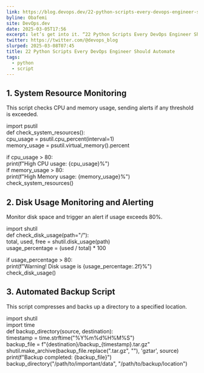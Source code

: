 ```yaml
---
link: https://blog.devops.dev/22-python-scripts-every-devops-engineer-should-automate-0df7177675cd
byline: Obafemi
site: DevOps.dev
date: 2025-03-05T17:56
excerpt: let’s get into it. “22 Python Scripts Every DevOps Engineer Should Automate” is published by Obafemi in DevOps.dev.
twitter: https://twitter.com/@devops_blog
slurped: 2025-03-08T07:45
title: 22 Python Scripts Every DevOps Engineer Should Automate
tags:
  - python
  - script
---
```


## 1. System Resource Monitoring

This script checks CPU and memory usage, sending alerts if any threshold is exceeded.

import psutil  
def check_system_resources():  
 cpu_usage = psutil.cpu_percent(interval=1)  
 memory_usage = psutil.virtual_memory().percent

  if cpu_usage > 80:  
 print(f"High CPU usage: {cpu_usage}%")  
 if memory_usage > 80:  
 print(f"High Memory usage: {memory_usage}%")  
check_system_resources()

## 2. Disk Usage Monitoring and Alerting

Monitor disk space and trigger an alert if usage exceeds 80%.

import shutil  
def check_disk_usage(path="/"):  
 total, used, free = shutil.disk_usage(path)  
 usage_percentage = (used / total) * 100

  if usage_percentage > 80:  
 print(f"Warning! Disk usage is {usage_percentage:.2f}%")  
check_disk_usage()

## 3. Automated Backup Script

This script compresses and backs up a directory to a specified location.

import shutil  
import time  
def backup_directory(source, destination):  
 timestamp = time.strftime("%Y%m%d%H%M%S")  
 backup_file = f"{destination}/backup_{timestamp}.tar.gz"  
 shutil.make_archive(backup_file.replace(".tar.gz", ""), 'gztar', source)  
 print(f"Backup completed: {backup_file}")  
backup_directory("/path/to/important/data", "/path/to/backup/location")